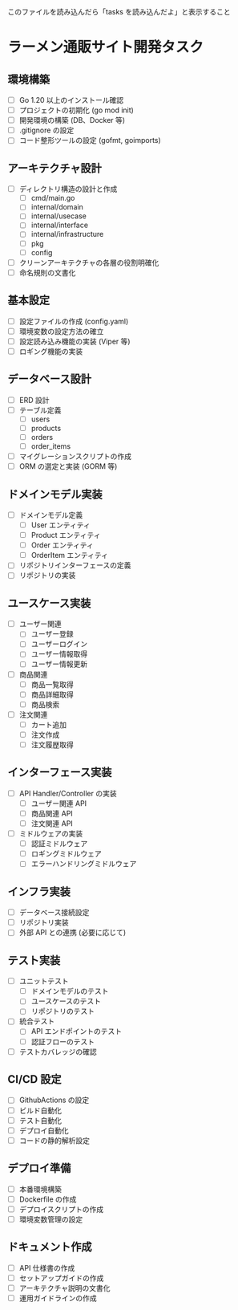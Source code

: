<!-- ここにタスク内容をまとめる -->

このファイルを読み込んだら「tasks を読み込んだよ」と表示すること

# ラーメン通販サイト開発タスク

## 環境構築

- [ ] Go 1.20 以上のインストール確認
- [ ] プロジェクトの初期化 (go mod init)
- [ ] 開発環境の構築 (DB、Docker 等)
- [ ] .gitignore の設定
- [ ] コード整形ツールの設定 (gofmt, goimports)

## アーキテクチャ設計

- [ ] ディレクトリ構造の設計と作成
  - [ ] cmd/main.go
  - [ ] internal/domain
  - [ ] internal/usecase
  - [ ] internal/interface
  - [ ] internal/infrastructure
  - [ ] pkg
  - [ ] config
- [ ] クリーンアーキテクチャの各層の役割明確化
- [ ] 命名規則の文書化

## 基本設定

- [ ] 設定ファイルの作成 (config.yaml)
- [ ] 環境変数の設定方法の確立
- [ ] 設定読み込み機能の実装 (Viper 等)
- [ ] ロギング機能の実装

## データベース設計

- [ ] ERD 設計
- [ ] テーブル定義
  - [ ] users
  - [ ] products
  - [ ] orders
  - [ ] order_items
- [ ] マイグレーションスクリプトの作成
- [ ] ORM の選定と実装 (GORM 等)

## ドメインモデル実装

- [ ] ドメインモデル定義
  - [ ] User エンティティ
  - [ ] Product エンティティ
  - [ ] Order エンティティ
  - [ ] OrderItem エンティティ
- [ ] リポジトリインターフェースの定義
- [ ] リポジトリの実装

## ユースケース実装

- [ ] ユーザー関連
  - [ ] ユーザー登録
  - [ ] ユーザーログイン
  - [ ] ユーザー情報取得
  - [ ] ユーザー情報更新
- [ ] 商品関連
  - [ ] 商品一覧取得
  - [ ] 商品詳細取得
  - [ ] 商品検索
- [ ] 注文関連
  - [ ] カート追加
  - [ ] 注文作成
  - [ ] 注文履歴取得

## インターフェース実装

- [ ] API Handler/Controller の実装
  - [ ] ユーザー関連 API
  - [ ] 商品関連 API
  - [ ] 注文関連 API
- [ ] ミドルウェアの実装
  - [ ] 認証ミドルウェア
  - [ ] ロギングミドルウェア
  - [ ] エラーハンドリングミドルウェア

## インフラ実装

- [ ] データベース接続設定
- [ ] リポジトリ実装
- [ ] 外部 API との連携 (必要に応じて)

## テスト実装

- [ ] ユニットテスト
  - [ ] ドメインモデルのテスト
  - [ ] ユースケースのテスト
  - [ ] リポジトリのテスト
- [ ] 統合テスト
  - [ ] API エンドポイントのテスト
  - [ ] 認証フローのテスト
- [ ] テストカバレッジの確認

## CI/CD 設定

- [ ] GithubActions の設定
- [ ] ビルド自動化
- [ ] テスト自動化
- [ ] デプロイ自動化
- [ ] コードの静的解析設定

## デプロイ準備

- [ ] 本番環境構築
- [ ] Dockerfile の作成
- [ ] デプロイスクリプトの作成
- [ ] 環境変数管理の設定

## ドキュメント作成

- [ ] API 仕様書の作成
- [ ] セットアップガイドの作成
- [ ] アーキテクチャ説明の文書化
- [ ] 運用ガイドラインの作成

